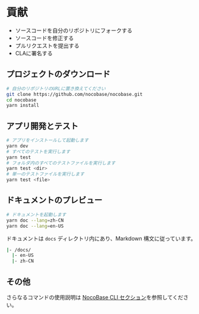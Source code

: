 # 貢献

- ソースコードを自分のリポジトリにフォークする
- ソースコードを修正する
- プルリクエストを提出する
- CLAに署名する

## プロジェクトのダウンロード

```bash
# 自分のリポジトリのURLに置き換えてください
git clone https://github.com/nocobase/nocobase.git
cd nocobase
yarn install
```

## アプリ開発とテスト

```bash
# アプリをインストールして起動します
yarn dev
# すべてのテストを実行します
yarn test
# フォルダ内のすべてのテストファイルを実行します
yarn test <dir>
# 単一のテストファイルを実行します
yarn test <file>
```

## ドキュメントのプレビュー

```bash
# ドキュメントを起動します
yarn doc --lang=zh-CN
yarn doc --lang=en-US
```

ドキュメントは `docs` ディレクトリ内にあり、Markdown 構文に従っています。

```bash
|- /docs/
  |- en-US
  |- zh-CN
```

## その他

さらなるコマンドの使用説明は [NocoBase CLI セクション](https://docs-jp.nocobase.com/api/cli)を参照してください。

